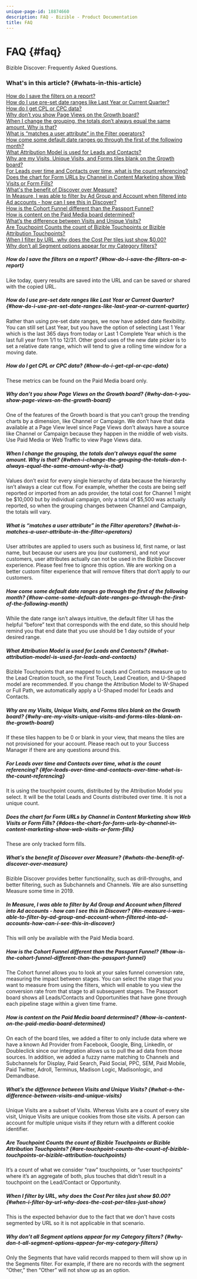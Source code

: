 ```yaml
---
unique-page-id: 18874660
description: FAQ - Bizible - Product Documentation
title: FAQ
---
```


# FAQ {#faq}

Bizible Discover: Frequently Asked Questions.

### What's in this article? {#whats-in-this-article}

[How do I save the filters on a report?](#how-do-i-save-the-filters-on-a-report)  
[How do I use pre-set date ranges like Last Year or Current Quarter?](#how-do-i-use-pre-set-date-ranges-like-last-year-or-current-quarter)  
[How do I get CPL or CPC data?](#how-do-i-get-cpl-or-cpc-data)  
[Why don’t you show Page Views on the Growth board?](#why-don-t-you-show-page-views-on-the-growth-board)  
[When I change the grouping, the totals don’t always equal the same amount. Why is that?](#when-i-change-the-grouping-the-totals-don-t-always-equal-the-same-amount-why-is-that)  
[What is “matches a user attribute” in the Filter operators?](#what-is-matches-a-user-attribute-in-the-filter-operators)  
[How come some default date ranges go through the first of the following month?](#how-come-some-default-date-ranges-go-through-the-first-of-the-following-month)  
[What Attribution Model is used for Leads and Contacts?](#what-attribution-model-is-used-for-leads-and-contacts)  
[Why are my Visits, Unique Visits, and Forms tiles blank on the Growth board?](#why-are-my-visits-unique-visits-and-forms-tiles-blank-on-the-growth-board)  
[For Leads over time and Contacts over time, what is the count referencing?](#for-leads-over-time-and-contacts-over-time-what-is-the-count-referencing)  
[Does the chart for Form URLs by Channel in Content Marketing show Web Visits or Form Fills?](#does-the-chart-for-form-urls-by-channel-in-content-marketing-show-web-visits-or-form-fills)  
[What's the benefit of Discover over Measure?](#whats-the-benefit-of-discover-over-measure)  
[In Measure, I was able to filter by Ad Group and Account when filtered into Ad accounts - how can I see this in Discover?](#in-measure-i-was-able-to-filter-by-ad-group-and-account-when-filtered-into-ad-accounts-how-can-i-see-this-in-discover)  
[How is the Cohort Funnel different than the Passport Funnel?](#how-is-the-cohort-funnel-different-than-the-passport-funnel)  
[How is content on the Paid Media board determined?](#how-is-content-on-the-paid-media-board-determined)  
[What’s the difference between Visits and Unique Visits?](#what-s-the-difference-between-visits-and-unique-visits)  
[Are Touchpoint Counts the count of Bizible Touchpoints or Bizible Attribution Touchpoints?](#are-touchpoint-counts-the-count-of-bizible-touchpoints-or-bizible-attribution-touchpoints)  
[When I filter by URL, why does the Cost Per tiles just show $0.00?](#when-i-filter-by-url-why-does-the-cost-per-tiles-just-show)  
[Why don’t all Segment options appear for my Category filters?](#why-don-t-all-segment-options-appear-for-my-category-filters)

##### How do I save the filters on a report? {#how-do-i-save-the-filters-on-a-report}

Like today, query results are saved into the URL and can be saved or shared with the copied URL.

##### How do I use pre-set date ranges like Last Year or Current Quarter? {#how-do-i-use-pre-set-date-ranges-like-last-year-or-current-quarter}

Rather than using pre-set date ranges, we now have added date flexibility. You can still set Last Year, but you have the option of selecting Last 1 Year which is the last 365 days from today or Last 1 Complete Year which is the last full year from 1/1 to 12/31. Other good uses of the new date picker is to set a relative date range, which will tend to give a rolling time window for a moving date.

##### How do I get CPL or CPC data? {#how-do-i-get-cpl-or-cpc-data}

These metrics can be found on the Paid Media board only.

##### Why don’t you show Page Views on the Growth board? {#why-don-t-you-show-page-views-on-the-growth-board}

One of the features of the Growth board is that you can’t group the trending charts by a dimension, like Channel or Campaign. We don’t have that data available at a Page View level since Page Views don’t always have a source like Channel or Campaign because they happen in the middle of web visits. Use Paid Media or Web Traffic to view Page Views data.

##### When I change the grouping, the totals don’t always equal the same amount. Why is that? {#when-i-change-the-grouping-the-totals-don-t-always-equal-the-same-amount-why-is-that}

Values don’t exist for every single hierarchy of data because the hierarchy isn’t always a clear cut flow. For example, whether the costs are being self reported or imported from an ads provider, the total cost for Channel 1 might be $10,000 but by individual campaign, only a total of $5,500 was actually reported, so when the grouping changes between Channel and Campaign, the totals will vary.

##### What is “matches a user attribute” in the Filter operators? {#what-is-matches-a-user-attribute-in-the-filter-operators}

User attributes are applied to users such as business Id, first name, or last name, but because our users are you (our customers), and not your customers, user attributes actually can not be used in the Bizible Discover experience. Please feel free to ignore this option. We are working on a better custom filter experience that will remove filters that don’t apply to our customers.

##### How come some default date ranges go through the first of the following month? {#how-come-some-default-date-ranges-go-through-the-first-of-the-following-month}

While the date range isn’t always intuitive, the default filter UI has the helpful “before” text that corresponds with the end date, so this should help remind you that end date that you use should be 1 day outside of your desired range.

##### What Attribution Model is used for Leads and Contacts? {#what-attribution-model-is-used-for-leads-and-contacts}

Bizible Touchpoints that are mapped to Leads and Contacts measure up to the Lead Creation touch, so the First Touch, Lead Creation, and U-Shaped model are recommended. If you change the Attribution Model to W-Shaped or Full Path, we automatically apply a U-Shaped model for Leads and Contacts.

##### Why are my Visits, Unique Visits, and Forms tiles blank on the Growth board? {#why-are-my-visits-unique-visits-and-forms-tiles-blank-on-the-growth-board}

If these tiles happen to be 0 or blank in your view, that means the tiles are not provisioned for your account. Please reach out to your Success Manager if there are any questions around this.

##### For Leads over time and Contacts over time, what is the count referencing? {#for-leads-over-time-and-contacts-over-time-what-is-the-count-referencing}

It is using the touchpoint counts, distributed by the Attribution Model you select. It will be the total Leads and Counts distributed over time. It is not a unique count.

##### Does the chart for Form URLs by Channel in Content Marketing show Web Visits or Form Fills? {#does-the-chart-for-form-urls-by-channel-in-content-marketing-show-web-visits-or-form-fills}

These are only tracked form fills.

##### What's the benefit of Discover over Measure? {#whats-the-benefit-of-discover-over-measure}

Bizible Discover provides better functionality, such as drill-throughs, and better filtering, such as Subchannels and Channels. We are also sunsetting Measure some time in 2019.

##### In Measure, I was able to filter by Ad Group and Account when filtered into Ad accounts - how can I see this in Discover? {#in-measure-i-was-able-to-filter-by-ad-group-and-account-when-filtered-into-ad-accounts-how-can-i-see-this-in-discover}

This will only be available with the Paid Media board.

##### How is the Cohort Funnel different than the Passport Funnel? {#how-is-the-cohort-funnel-different-than-the-passport-funnel}

The Cohort funnel allows you to look at your sales funnel conversion rate, measuring the impact between stages. You can select the stage that you want to measure from using the filters, which will enable to you view the conversion rate from that stage to all subsequent stages. The Passport board shows all Leads/Contacts and Opportunities that have gone through each pipeline stage within a given time frame.

##### How is content on the Paid Media board determined? {#how-is-content-on-the-paid-media-board-determined}

On each of the board tiles, we added a filter to only include data where we have a known Ad Provider from Facebook, Google, Bing, LinkedIn, or Doubleclick since our integration allows us to pull the ad data from those sources. In addition, we added a fuzzy name matching to Channels and Subchannels for Display, Paid Search, Paid Social, PPC, SEM, Paid Mobile, Paid Twitter, Adroll, Terminus, Madison Logic, Madisonlogic, and Demandbase.

##### What’s the difference between Visits and Unique Visits? {#what-s-the-difference-between-visits-and-unique-visits}

Unique Visits are a subset of Visits. Whereas Visits are a count of every site visit, Unique Visits are unique cookies from those site visits. A person can account for multiple unique visits if they return with a different cookie identifier.

##### Are Touchpoint Counts the count of Bizible Touchpoints or Bizible Attribution Touchpoints? {#are-touchpoint-counts-the-count-of-bizible-touchpoints-or-bizible-attribution-touchpoints}

It’s a count of what we consider “raw” touchpoints, or “user touchpoints” where it’s an aggregate of both, plus touches that didn’t result in a touchpoint on the Lead/Contact or Opportunity.

##### When I filter by URL, why does the Cost Per tiles just show $0.00? {#when-i-filter-by-url-why-does-the-cost-per-tiles-just-show}

This is the expected behavior due to the fact that we don't have costs segmented by URL so it is not applicable in that scenario.

##### Why don’t all Segment options appear for my Category filters? {#why-don-t-all-segment-options-appear-for-my-category-filters}

Only the Segments that have valid records mapped to them will show up in the Segments filter. For example, if there are no records with the segment “Other,” then “Other” will not show up as an option.
